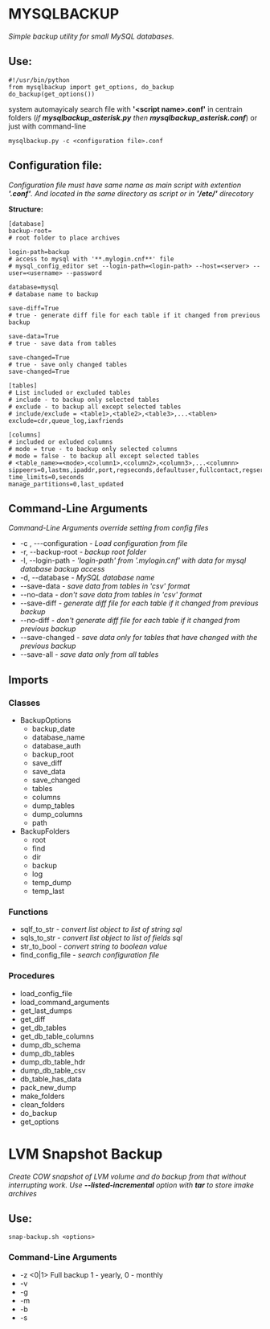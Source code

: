 # MYSQLBACKUP
*Simple backup utility for small MySQL databases.*

## Use:
    
    #!/usr/bin/python
    from mysqlbackup import get_options, do_backup
    do_backup(get_options())
system automayicaly search file with **'\<script name\>.conf'** in centrain folders (_if **mysqlbackup_asterisk.py** then **mysqlbackup_asterisk.conf**_) or just with command-line

    mysqlbackup.py -c <configuration file>.conf
    
## Configuration file:
_Configuration file must have same name as main script with extention **'.conf'**. And located in the same directory as script or in **'/etc/'** direcotory_

**Structure:**

    [database]
    backup-root=
    # root folder to place archives
    
    login-path=backup
    # access to mysql with '**.mylogin.cnf**' file
    # mysql_config_editor set --login-path=<login-path> --host=<server> --user=<username> --password 
    
    database=mysql
    # database name to backup
    
    save-diff=True
    # true - generate diff file for each table if it changed from previous backup
    
    save-data=True    
    # true - save data from tables
    
    save-changed=True    
    # true - save only changed tables
    save-changed=True
    
    [tables]
    # List included or excluded tables
    # include - to backup only selected tables
    # exclude - to backup all except selected tables
    # include/exclude = <table1>,<table2>,<table3>,...<tablen>
    exclude=cdr,queue_log,iaxfriends
    
    [columns]
    # included or exluded columns
    # mode = true - to backup only selected columns
    # mode = false - to backup all except selected tables
    # <table_name>=<mode>,<column1>,<column2>,<column3>,...<columnn>
    sippeers=0,lastms,ipaddr,port,regseconds,defaultuser,fullcontact,regserver,useragent
    time_limits=0,seconds
    manage_partitions=0,last_updated

## Command-Line Arguments
*Command-Line Arguments override setting from config files*

 - -c , ---configuration _- Load configuration from file_
 - -r, --backup-root _- backup root folder_
 - -l, --login-path _- 'login-path' from '.mylogin.cnf' with data for mysql database backup access_
 - -d, --database _- MySQL database name_
 - --save-data _- save data from tables in 'csv' format_
 - --no-data _- don't save data from tables in 'csv' format_
 - --save-diff _- generate diff file for each table if it changed from previous backup_
 - --no-diff _- don't generate diff file for each table if it changed from previous backup_
 - --save-changed _- save data only for tables that have changed with the previous backup_
 - --save-all _- save data only from all tables_

## Imports
### Classes
 - BackupOptions
   - backup_date
   - database_name
   - database_auth
   - backup_root
   - save_diff
   - save_data
   - save_changed
   - tables
   - columns
   - dump_tables
   - dump_columns
   - path
 - BackupFolders
   - root
   - find
   - dir
   - backup
   - log
   - temp_dump
   - temp_last

### Functions
 - sqlf_to_str - _convert list object to list of string sql_
 - sqls_to_str - _convert list object to list of fields sql_
 - str_to_bool - _convert string to boolean value_
 - find_config_file - _search configuration file_

### Procedures
 - load_config_file
 - load_command_arguments
 - get_last_dumps
 - get_diff
 - get_db_tables
 - get_db_table_columns
 - dump_db_schema
 - dump_db_tables
 - dump_db_table_hdr
 - dump_db_table_csv
 - db_table_has_data
 - pack_new_dump
 - make_folders
 - clean_folders
 - do_backup
 - get_options

# LVM Snapshot Backup
*Create COW snapshot of LVM volume and do backup from that without interrupting work. Use **--listed-incremental** option with **tar** to store imake archives*

## Use:

    snap-backup.sh <options>

### Command-Line Arguments

 - -z <0|1> Full backup 1 - yearly, 0 - monthly
 - -v <Logical Volume Name>
 - -g <Volume Group>
 - -m <Mount Path>
 - -b <Backup Path>
 - -s <Snapshot Size>
